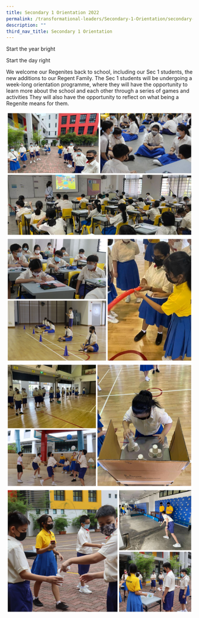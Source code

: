 ```yaml
---
title: Secondary 1 Orientation 2022
permalink: /transformational-leaders/Secondary-1-Orientation/secondary-1-orientation-2022/
description: ""
third_nav_title: Secondary 1 Orientation
---
```

Start the year bright

Start the day right

We welcome our Regenites back to school, including our Sec 1 students, the new additions to our Regent Family. The Sec 1 students will be undergoing a week-long orientation programme, where they will have the opportunity to learn more about the school and each other through a series of games and activities They will also have the opportunity to reflect on what being a Regenite means for them.

![](/images/Sec%201%20Orientation/S1Orient2022-1.jpg)
![](/images/Sec%201%20Orientation/S1Orient2022-2.jpg)
![](/images/Sec%201%20Orientation/S1Orient2022-3.jpg)
![](/images/Sec%201%20Orientation/S1Orient2022-4.jpg)